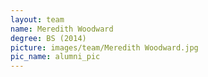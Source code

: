 ```yaml
---
layout: team
name: Meredith Woodward
degree: BS (2014)
picture: images/team/Meredith Woodward.jpg
pic_name: alumni_pic
---
```

